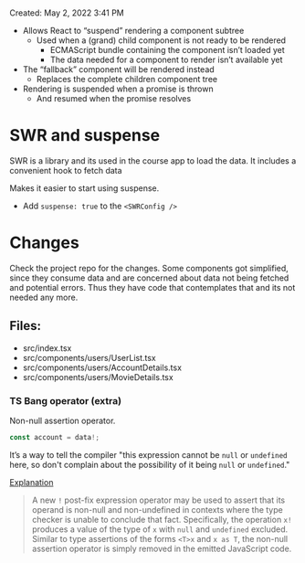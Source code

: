 # <Suspense />

Created: May 2, 2022 3:41 PM

- Allows React to “suspend” rendering a component subtree
    - Used when a (grand) child component is not ready to be rendered
        - ECMAScript bundle containing the component isn’t loaded yet
        - The data needed for a component to render isn’t available yet
- The “fallback” component will be rendered instead
    - Replaces the complete children component tree
- Rendering is suspended when a promise is thrown
    - And resumed when the promise resolves

# SWR and suspense

SWR is a library and its used in the course app to load the data. It includes a convenient hook to fetch data

Makes it easier to start using suspense.

- Add `suspense: true` to the `<SWRConfig />`

# Changes

Check the project repo for the changes. Some components got simplified, since they consume data and are concerned about data not being fetched and potential errors. Thus they have code that contemplates that and its not needed any more.

## Files:

- src/index.tsx
- src/components/users/UserList.tsx
- src/components/users/AccountDetails.tsx
- src/components/users/MovieDetails.tsx

### TS Bang operator (extra)

Non-null assertion operator. 

```jsx
const account = data!;
```

It’s a way to tell the compiler "this expression cannot be `null` or `undefined` here, so don't complain about the possibility of it being `null` or `undefined`."

[Explanation](https://github.com/Microsoft/TypeScript/wiki/What's-new-in-TypeScript#non-null-assertion-operator)

> A new `!` post-fix expression operator may be used to assert that its operand is non-null and non-undefined in contexts where the type checker is unable to conclude that fact. Specifically, the operation `x!` produces a value of the type of `x` with `null` and `undefined` excluded. Similar to type assertions of the forms `<T>x` and `x as T`, the  non-null assertion operator is simply removed in the emitted JavaScript code.
>
